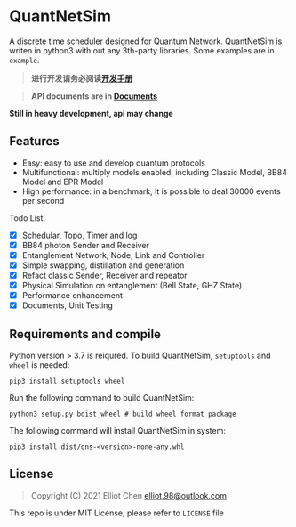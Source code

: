 # QuantNetSim

A discrete time scheduler designed for Quantum Network. QuantNetSim is writen in python3 with out any 3th-party libraries. Some examples are in `example`.

> **进行开发请务必阅读[开发手册](https://ertuil.github.io/QuantNetSim/develop.html)**

> **API documents are in [Documents](https://ertuil.github.io/QuantNetSim/)**

**Still in heavy development, api may change**

## Features
* Easy: easy to use and develop quantum protocols
* Multifunctional: multiply models enabled, including Classic Model, BB84 Model and EPR Model
* High performance: in a benchmark, it is possible to deal 30000 events per second

Todo List:
- [x] Schedular, Topo, Timer and log
- [x] BB84 photon Sender and Receiver
- [x] Entanglement Network, Node, Link and Controller
- [x] Simple swapping, distillation and generation
- [x] Refact classic Sender, Receiver and repeator
- [X] Physical Simulation on entanglement (Bell State, GHZ State)
- [X] Performance enhancement
- [X] Documents, Unit Testing

## Requirements and compile
Python version > 3.7 is reiqured. To build QuantNetSim, `setuptools` and `wheel` is needed:
```
pip3 install setuptools wheel
```

Run the following command to build QuantNetSim:
```
python3 setup.py bdist_wheel # build wheel format package
```

The following command will install QuantNetSim in system:
```
pip3 install dist/qns-<version>-none-any.whl
```

## License

> Copyright (C) 2021 Elliot Chen <elliot.98@outlook.com>

This repo is under MIT License, please refer to `LICENSE` file